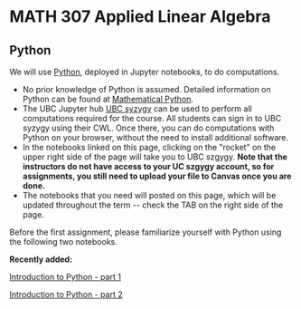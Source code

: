 

# MATH 307 Applied Linear Algebra

## Python 

We will use [Python](https://www.python.org), deployed in Jupyter notebooks, to do computations. 

* No prior knowledge of Python is assumed. Detailed information on Python can be found at [Mathematical Python](https://www.math.ubc.ca/~pwalls/math-python/). 
* The UBC Jupyter hub [UBC syzygy](https://ubc.syzygy.ca) can be used to perform all computations required for the course. All students can sign in to UBC syzygy using their CWL. Once there, you can do computations with Python on your browser, without the need to install additional software.
* In the notebooks linked on this page, clicking on the "rocket" on the upper right side of the page will take you to UBC szgygy. **Note that the instructors do not have access to your UC szgygy account, so for assignments, you still need to upload your file to Canvas once you are done.** 
* The notebooks that you need will posted on this page, which will be updated throughout the term -- check the TAB on the right side of the page. 

Before the first assignment, please familiarize yourself with Python using the following two notebooks.

**Recently added:**

[Introduction to Python - part 1](notebooks/IntroductionToPythonPart1.ipynb)

[Introduction to Python - part 2](notebooks/IntroductionToPythonPart2.ipynb)
